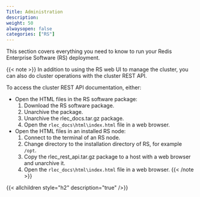 ```yaml
---
Title: Administration
description:
weight: 50
alwaysopen: false
categories: ["RS"]
---
```

This section covers everything you need to know to run your Redis Enterprise Software (RS) deployment.

{{< note >}}
In addition to using the RS web UI to manage the cluster,
you can also do cluster operations with the cluster REST API.

To access the cluster REST API documentation, either:

- Open the HTML files in the RS software package:
    1. Download the RS software package.
    1. Unarchive the package.
    1. Unarchive the rlec_docs.tar.gz package.
    1. Open the `rlec_docs\html\index.html` file in a web browser.
- Open the HTML files in an installed RS node:
    1. Connect to the terminal of an RS node.
    1. Change directory to the installation directory of RS, for example `/opt`.
    1. Copy the rlec_rest_api.tar.gz package to a host with a web browser and unarchive it.
    1. Open the `rlec_docs\html\index.html` file in a web browser.
{{< /note >}}

{{< allchildren style="h2" description="true" />}}
